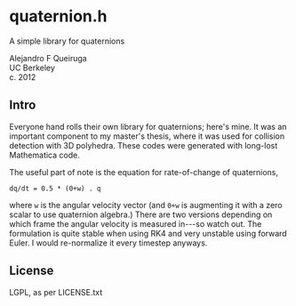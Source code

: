 # quaternion.h

A simple library for quaternions

Alejandro F Queiruga  
UC Berkeley  
c. 2012

## Intro

Everyone hand rolls their own library for quaternions; here's mine. It was an important component to my master's thesis, where it was used for collision detection with 3D polyhedra. These codes were generated with long-lost Mathematica code.

The useful part of note is the equation for rate-of-change of quaternions,
```
dq/dt = 0.5 * (0+w) . q
```
where `w` is the angular velocity vector (and `0+w` is augmenting it with a zero scalar to use quaternion algebra.) There are two versions depending on which frame the angular velocity is measured in---so watch out. The formulation is quite stable when using RK4 and very unstable using forward Euler. I would re-normalize it every timestep anyways. 

## License

LGPL, as per LICENSE.txt
